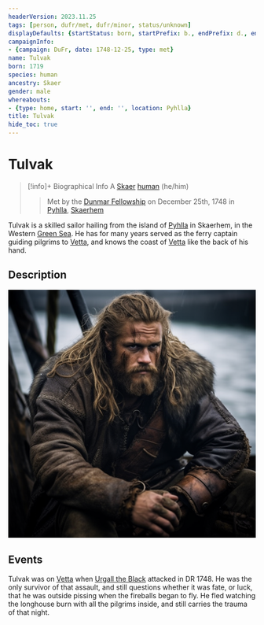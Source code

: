 ```yaml
---
headerVersion: 2023.11.25
tags: [person, dufr/met, dufr/minor, status/unknown]
displayDefaults: {startStatus: born, startPrefix: b., endPrefix: d., endStatus: died}
campaignInfo:
- {campaign: DuFr, date: 1748-12-25, type: met}
name: Tulvak
born: 1719
species: human
ancestry: Skaer
gender: male
whereabouts:
- {type: home, start: '', end: '', location: Pyhlla}
title: Tulvak
hide_toc: true
---
```

# Tulvak
>[!info]+ Biographical Info
> A [Skaer](<../../gazetteer/western-green-sea/skaerhem/skaerhem.md>) [human](<../../species/humans/humans.md>) (he/him)
> 
>> 
>>  Met by the [Dunmar Fellowship](<../pcs/dunmar-fellowship/dunmar-fellowship.md>) on December 25th, 1748 in [Pyhlla](<../../gazetteer/western-green-sea/skaerhem/pyhlla.md>), [Skaerhem](<../../gazetteer/western-green-sea/skaerhem/skaerhem.md>) 

Tulvak is a skilled sailor hailing from the island of [Pyhlla](<../../gazetteer/western-green-sea/skaerhem/pyhlla.md>) in Skaerhem, in the Western [Green Sea](<../../gazetteer/green-sea.md>). He has for many years served as the ferry captain guiding pilgrims to [Vetta](<../../gazetteer/western-green-sea/skaerhem/vetta.md>), and knows the coast of [Vetta](<../../gazetteer/western-green-sea/skaerhem/vetta.md>) like the back of his hand. 
## Description

![Tulvak](../../assets/tulvak.png)

## Events

Tulvak was on [Vetta](<../../gazetteer/western-green-sea/skaerhem/vetta.md>) when [Urgall the Black](<./urgall-the-black.md>) attacked in DR 1748. He was the only survivor of that assault, and still questions whether it was fate, or luck, that he was outside pissing when the fireballs began to fly. He fled watching the longhouse burn with all the pilgrims inside, and still carries the trauma of that night. 
